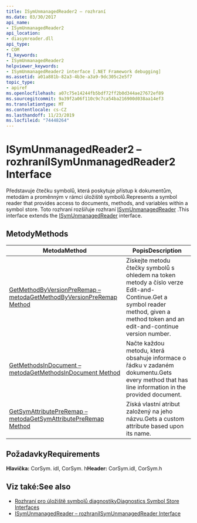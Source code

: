 ```yaml
---
title: ISymUnmanagedReader2 – rozhraní
ms.date: 03/30/2017
api_name:
- ISymUnmanagedReader2
api_location:
- diasymreader.dll
api_type:
- COM
f1_keywords:
- ISymUnmanagedReader2
helpviewer_keywords:
- ISymUnmanagedReader2 interface [.NET Framework debugging]
ms.assetid: a01a881b-82a3-4b3e-a3a9-9dc305c2e5f7
topic_type:
- apiref
ms.openlocfilehash: a07c75e14244fb5bdf72ff2b0d344ae27672ef89
ms.sourcegitcommit: 9a39f2a06f110c9c7ca54ba216900d038aa14ef3
ms.translationtype: MT
ms.contentlocale: cs-CZ
ms.lasthandoff: 11/23/2019
ms.locfileid: "74448264"
---
```

# <a name="isymunmanagedreader2-interface"></a><span data-ttu-id="f5593-102">ISymUnmanagedReader2 – rozhraní</span><span class="sxs-lookup"><span data-stu-id="f5593-102">ISymUnmanagedReader2 Interface</span></span>
<span data-ttu-id="f5593-103">Představuje čtečku symbolů, která poskytuje přístup k dokumentům, metodám a proměnným v rámci úložiště symbolů.</span><span class="sxs-lookup"><span data-stu-id="f5593-103">Represents a symbol reader that provides access to documents, methods, and variables within a symbol store.</span></span> <span data-ttu-id="f5593-104">Toto rozhraní rozšiřuje rozhraní [ISymUnmanagedReader](../../../../docs/framework/unmanaged-api/diagnostics/isymunmanagedreader-interface.md) .</span><span class="sxs-lookup"><span data-stu-id="f5593-104">This interface extends the [ISymUnmanagedReader](../../../../docs/framework/unmanaged-api/diagnostics/isymunmanagedreader-interface.md) interface.</span></span>  
  
## <a name="methods"></a><span data-ttu-id="f5593-105">Metody</span><span class="sxs-lookup"><span data-stu-id="f5593-105">Methods</span></span>  
  
|<span data-ttu-id="f5593-106">Metoda</span><span class="sxs-lookup"><span data-stu-id="f5593-106">Method</span></span>|<span data-ttu-id="f5593-107">Popis</span><span class="sxs-lookup"><span data-stu-id="f5593-107">Description</span></span>|  
|------------|-----------------|  
|[<span data-ttu-id="f5593-108">GetMethodByVersionPreRemap – metoda</span><span class="sxs-lookup"><span data-stu-id="f5593-108">GetMethodByVersionPreRemap Method</span></span>](../../../../docs/framework/unmanaged-api/diagnostics/isymunmanagedreader2-getmethodbyversionpreremap-method.md)|<span data-ttu-id="f5593-109">Získejte metodu čtečky symbolů s ohledem na token metody a číslo verze Edit-and-Continue.</span><span class="sxs-lookup"><span data-stu-id="f5593-109">Get a symbol reader method, given a method token and an edit-and-continue version number.</span></span>|  
|[<span data-ttu-id="f5593-110">GetMethodsInDocument – metoda</span><span class="sxs-lookup"><span data-stu-id="f5593-110">GetMethodsInDocument Method</span></span>](../../../../docs/framework/unmanaged-api/diagnostics/isymunmanagedreader2-getmethodsindocument-method.md)|<span data-ttu-id="f5593-111">Načte každou metodu, která obsahuje informace o řádku v zadaném dokumentu.</span><span class="sxs-lookup"><span data-stu-id="f5593-111">Gets every method that has line information in the provided document.</span></span>|  
|[<span data-ttu-id="f5593-112">GetSymAttributePreRemap – metoda</span><span class="sxs-lookup"><span data-stu-id="f5593-112">GetSymAttributePreRemap Method</span></span>](../../../../docs/framework/unmanaged-api/diagnostics/isymunmanagedreader2-getsymattributepreremap-method.md)|<span data-ttu-id="f5593-113">Získá vlastní atribut založený na jeho názvu.</span><span class="sxs-lookup"><span data-stu-id="f5593-113">Gets a custom attribute based upon its name.</span></span>|  
  
## <a name="requirements"></a><span data-ttu-id="f5593-114">Požadavky</span><span class="sxs-lookup"><span data-stu-id="f5593-114">Requirements</span></span>  
 <span data-ttu-id="f5593-115">**Hlavička:** CorSym. idl, CorSym. h</span><span class="sxs-lookup"><span data-stu-id="f5593-115">**Header:** CorSym.idl, CorSym.h</span></span>  
  
## <a name="see-also"></a><span data-ttu-id="f5593-116">Viz také:</span><span class="sxs-lookup"><span data-stu-id="f5593-116">See also</span></span>

- [<span data-ttu-id="f5593-117">Rozhraní pro úložiště symbolů diagnostiky</span><span class="sxs-lookup"><span data-stu-id="f5593-117">Diagnostics Symbol Store Interfaces</span></span>](../../../../docs/framework/unmanaged-api/diagnostics/diagnostics-symbol-store-interfaces.md)
- [<span data-ttu-id="f5593-118">ISymUnmanagedReader – rozhraní</span><span class="sxs-lookup"><span data-stu-id="f5593-118">ISymUnmanagedReader Interface</span></span>](../../../../docs/framework/unmanaged-api/diagnostics/isymunmanagedreader-interface.md)
